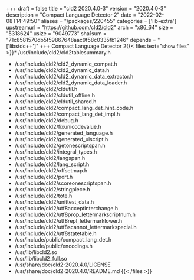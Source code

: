 +++
draft = false
title = "cld2 2020.4.0-3"
version = "2020.4.0-3"
description = "Compact Language Detector 2"
date = "2022-02-08T14:49:50"
aliases = "/packages/220455"
categories = ['lib-extra']
upstreamurl = "https://github.com/cld2/cld2"
arch = "x86_64"
size = "5318624"
usize = "9049773"
sha1sum = "71c8581570db5f59867648aac9f58c0335fb1246"
depends = "['libstdc++']"
+++
Compact Language Detector 2{{< files text="show files" >}}* /usr/include/cld2/cld2tablesummary.h
* /usr/include/cld2/cld2_dynamic_compat.h
* /usr/include/cld2/cld2_dynamic_data.h
* /usr/include/cld2/cld2_dynamic_data_extractor.h
* /usr/include/cld2/cld2_dynamic_data_loader.h
* /usr/include/cld2/cldutil.h
* /usr/include/cld2/cldutil_offline.h
* /usr/include/cld2/cldutil_shared.h
* /usr/include/cld2/compact_lang_det_hint_code.h
* /usr/include/cld2/compact_lang_det_impl.h
* /usr/include/cld2/debug.h
* /usr/include/cld2/fixunicodevalue.h
* /usr/include/cld2/generated_language.h
* /usr/include/cld2/generated_ulscript.h
* /usr/include/cld2/getonescriptspan.h
* /usr/include/cld2/integral_types.h
* /usr/include/cld2/langspan.h
* /usr/include/cld2/lang_script.h
* /usr/include/cld2/offsetmap.h
* /usr/include/cld2/port.h
* /usr/include/cld2/scoreonescriptspan.h
* /usr/include/cld2/stringpiece.h
* /usr/include/cld2/tote.h
* /usr/include/cld2/unittest_data.h
* /usr/include/cld2/utf8acceptinterchange.h
* /usr/include/cld2/utf8prop_lettermarkscriptnum.h
* /usr/include/cld2/utf8repl_lettermarklower.h
* /usr/include/cld2/utf8scannot_lettermarkspecial.h
* /usr/include/cld2/utf8statetable.h
* /usr/include/public/compact_lang_det.h
* /usr/include/public/encodings.h
* /usr/lib/libcld2.so
* /usr/lib/libcld2_full.so
* /usr/share/doc/cld2-2020.4.0/LICENSE
* /usr/share/doc/cld2-2020.4.0/README.md
{{< /files >}}